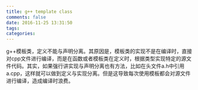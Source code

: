 ```yaml
---
title: g++ template class
comments: false
date: 2016-11-25 13:31:50
tags:
categories:
---
```


g++模板类，定义不能与声明分离。其原因是，模板类的实现不是在编译时，直接对cpp文件进行编译，而是在函数或者模板类在定义时，根据类型实现特定的源文件代码。其实，如果强行讲实现与声明分离也有方法，比如在头文件a.h中引用a.cpp，这样就可以做到定义与实现分离。但是这导致每次使用模板都会对源文件进行编译，造成编译时浪费。
